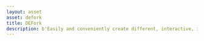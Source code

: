 ```yaml
---
layout: asset
asset: defork
title: DEFork
description: b'Easily and conveniently create different, interactive, intriguing, branched, non-linear conversations using json data.'
---
```

